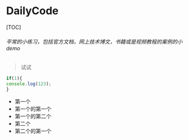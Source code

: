 # DailyCode
[TOC]
###### 平常的小练习，包括官方文档，网上技术博文，书籍或是视频教程的案例的小demo
>试试
```javascript
if(1){
console.log(123);
}
```
- 第一个
 - 第一个的第一个
 - 第一个的第二个
- 第二个
 - 第二个的第一个

